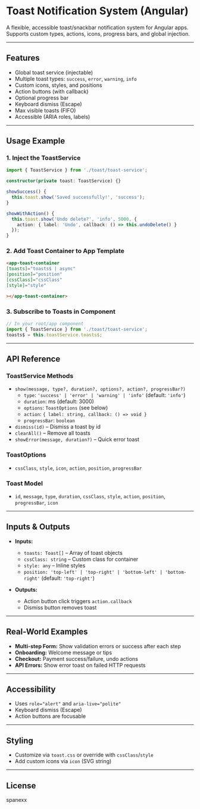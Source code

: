 # Toast Notification System (Angular)

A flexible, accessible toast/snackbar notification system for Angular apps. Supports custom types, actions, icons, progress bars, and global injection.

---

## Features

- Global toast service (injectable)
- Multiple toast types: `success`, `error`, `warning`, `info`
- Custom icons, styles, and positions
- Action buttons (with callback)
- Optional progress bar
- Keyboard dismiss (Escape)
- Max visible toasts (FIFO)
- Accessible (ARIA roles, labels)

---

## Usage Example

### 1. Inject the ToastService

```typescript
import { ToastService } from './toast/toast-service';

constructor(private toast: ToastService) {}

showSuccess() {
  this.toast.show('Saved successfully!', 'success');
}

showWithAction() {
  this.toast.show('Undo delete?', 'info', 5000, {
    action: { label: 'Undo', callback: () => this.undoDelete() }
  });
}
```

### 2. Add Toast Container to App Template

```html
<app-toast-container 
[toasts]="toasts$ | async" 
[position]="position"
[cssClass]="cssClass"
[style]="style"

></app-toast-container>
```

### 3. Subscribe to Toasts in Component

```typescript
// In your root/app component
import { ToastService } from './toast/toast-service';
toasts$ = this.toastService.toasts$;
```

---

## API Reference

### ToastService Methods

- `show(message, type?, duration?, options?, action?, progressBar?)`
  - `type`: `'success' | 'error' | 'warning' | 'info'` (default: `'info'`)
  - `duration`: ms (default: 3000)
  - `options`: `ToastOptions` (see below)
  - `action`: `{ label: string, callback: () => void }`
  - `progressBar`: `boolean`
- `dismiss(id)` – Dismiss a toast by id
- `clearAll()` – Remove all toasts
- `showError(message, duration?)` – Quick error toast

### ToastOptions

- `cssClass`, `style`, `icon`, `action`, `position`, `progressBar`

### Toast Model

- `id`, `message`, `type`, `duration`, `cssClass`, `style`, `action`, `position`, `progressBar`, `icon`

---

## Inputs & Outputs

- **Inputs:**
  - `toasts: Toast[]` – Array of toast objects
  - `cssClass: string` – Custom class for container
  - `style: any` – Inline styles
  - `position: 'top-left' | 'top-right' | 'bottom-left' | 'bottom-right'` (default: `'top-right'`)

- **Outputs:**
  - Action button click triggers `action.callback`
  - Dismiss button removes toast

---

## Real-World Examples

- **Multi-step Form:** Show validation errors or success after each step
- **Onboarding:** Welcome message or tips
- **Checkout:** Payment success/failure, undo actions
- **API Errors:** Show error toast on failed HTTP requests

---

## Accessibility

- Uses `role="alert"` and `aria-live="polite"`
- Keyboard dismiss (Escape)
- Action buttons are focusable

---

## Styling

- Customize via `toast.css` or override with `cssClass`/`style`
- Add custom icons via `icon` (SVG string)

---

## License

spanexx
